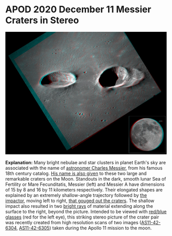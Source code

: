 # APOD 2020 December 11 Messier Craters in Stereo

![MessierCrater3d_vantuyneC900.jpeg](APOD%202020%20December%2011%20Messier%20Craters%20in%20Stereo.assets/MessierCrater3d_vantuyneC900.jpeg)

**Explanation:**  Many bright nebulae and star clusters in planet Earth's sky are associated with the name of [astronomer Charles Messier](http://seds.lpl.arizona.edu/Messier/xtra/history/m-cat.html), from his famous 18th century catalog. [His name is also given](http://seds.lpl.arizona.edu/Messier/xtra/m-crater.html) to these two large and remarkable craters on the Moon. Standouts in the dark, smooth lunar Sea of Fertility or Mare Fecunditatis, Messier (left) and Messier A have dimensions of 15 by 8 and 16 by 11 kilometers respectively. Their elongated shapes are explained by an extremely shallow-angle trajectory followed by [the impactor](http://lunar.arc.nasa.gov/education/activities/active15a.htm), moving left to right, [that gouged out the craters](http://www.skyandtelescope.com/observing/objects/moon/3304151.html). The shallow impact also resulted in two [bright rays](https://apod.nasa.gov/apod/ap050305.html) of material extending along the surface to the right, beyond the picture. Intended to be viewed with [red/blue glasses](http://photojournal.jpl.nasa.gov/Help/VendorList.html#Glasses) (red for the left eye), this striking stereo picture of the crater pair was recently created from high resolution scans of two images ([AS11-42-6304](http://www.lpi.usra.edu/resources/apollo/frame/?AS11-42-6304), [AS11-42-6305](http://www.lpi.usra.edu/resources/apollo/frame/?AS11-42-6305)) taken during the Apollo 11 mission to the moon.

